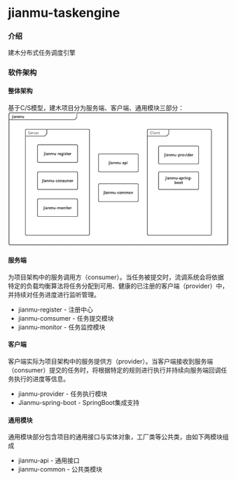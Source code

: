 # jianmu-taskengine

### 介绍
建木分布式任务调度引擎

### 软件架构

#### 整体架构

基于C/S模型，建木项目分为服务端、客户端、通用模块三部分：
![架构图](doc/image/架构图.png)

#### 服务端

为项目架构中的服务调用方（consumer）。当任务被提交时，流调系统会将依据特定的负载均衡算法将任务分配到可用、健康的已注册的客户端（provider）中，并持续对任务进度进行监听管理。

- jianmu-register - 注册中心
- jianmu-comsumer - 任务提交模块
- jianmu-monitor - 任务监控模块

#### 客户端

客户端实际为项目架构中的服务提供方（provider）。当客户端接收到服务端（consumer）提交的任务时，将根据特定的规则进行执行并持续向服务端回调任务执行的进度等信息。

- jianmu-provider - 任务执行模块
- Jianmu-spring-boot - SpringBoot集成支持

#### 通用模块

通用模块部分包含项目的通用接口与实体对象，工厂类等公共类，由如下两模块组成

- jianmu-api - 通用接口
- jianmu-common - 公共类模块
